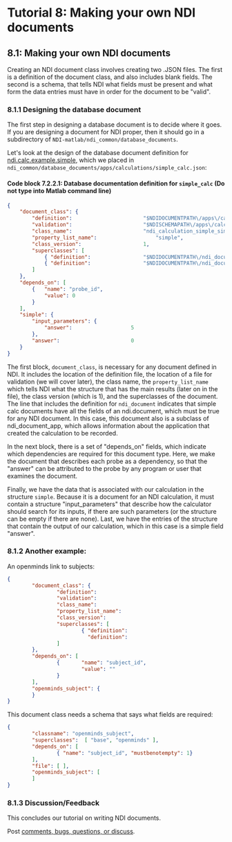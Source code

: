 # Tutorial 8: Making your own NDI documents

## 8.1: Making your own NDI documents

Creating an NDI document class involves creating two .JSON files. The first is a definition of the document class, and also includes blank fields. The second is a schema, that tells NDI what fields must be present and what form the data entries must have in order for the document to be "valid".

### 8.1.1 Designing the database document

The first step in designing a database document is to decide where it goes. If you are designing a document for NDI proper, then it should go in a subdirectory of
`NDI-matlab/ndi_common/database_documents`.

Let's look at the design of the database document definition for [ndi.calc.example.simple](https://vh-lab.github.io/NDI-matlab/NDI-matlab/reference/%2Bndi/%2Bcalc/%2Bexample/simple.m/), which we placed in `ndi_common/database_documents/apps/calculations/simple_calc.json`:

#### Code block 7.2.2.1: Database documentation definition for `simple_calc` (Do not type into Matlab command line)

```json
{
	"document_class": {
		"definition":						"$NDIDOCUMENTPATH\/apps\/calculations\/simple_calc.json",
		"validation":						"$NDISCHEMAPATH\/apps\/calculations\/simple_calc_schema.json",
		"class_name":						"ndi_calculation_simple_simple_calc",
		"property_list_name":					"simple",
		"class_version":					1,
		"superclasses": [
			{ "definition":					"$NDIDOCUMENTPATH\/ndi_document.json" },
			{ "definition":					"$NDIDOCUMENTPATH\/ndi_document_app.json" }
		]
	},
	"depends_on": [
		{	"name": "probe_id",
			"value": 0 
		}
	],
	"simple": {
		"input_parameters": {
			"answer":					5
		},
		"answer":						0
	}
}
```

The first block, `document_class`, is necessary for any document defined in NDI. It includes the location of the definition file, the location
of a file for validation (we will cover later), the class name, the `property_list_name` which tells NDI what the structure that has the main
results (later on in the file), the class version (which is 1), and the superclasses of the document. The line that includes the definition for `ndi_document` indicates that simple calc documents have all the fields of an ndi.document, which must be true for any NDI document. In this case, this document also is a subclass of ndi_document_app, which allows information about the application that created the calculation to be recorded.

In the next block, there is a set of "depends_on" fields, which indicate which dependencies are required for this document type. Here, we make the
document that describes each probe as a dependency, so that the "answer" can be attributed to the probe by any program or user that examines the
document. 

Finally, we have the data that is associated with our calculation in the structure `simple`. Because it is a document for an NDI calculation, it
must contain a structure "input_parameters" that describe how the calculator should search for its inputs, if there are such parameters (or the
structure can be empty if there are none). Last, we have the entries of the structure that contain the output of our calculation, which in this
case is a simple field "answer".

### 8.1.2 Another example:

An openminds link to subjects:

```json
{
        "document_class": {
                "definition":                                           "$NDIDOCUMENTPATH\/metadata\/openminds_subject.json",
                "validation":                                           "$NDISCHEMAPATH\/metadata\/openminds_subject.json",
                "class_name":                                           "openminds_subject",
                "property_list_name":                                   "openminds_subject",
                "class_version":                                        1,
                "superclasses": [
                        { "definition":                                 "$NDIDOCUMENTPATH\/base.json",
                          "definition":                                 "$NDIDOCUMENTPATH\/metadata\/openminds.json" }
                ]
        },
        "depends_on": [
                {       "name": "subject_id",
                        "value": ""
                }
        ],
        "openminds_subject": {
        }
}
```

This document class needs a schema that says what fields are required:

```json
{
        "classname": "openminds_subject",
        "superclasses":  [ "base", "openminds" ],
        "depends_on": [
                { "name": "subject_id", "mustbenotempty": 1}
        ],
        "file": [ ],
        "openminds_subject": [
        ]
}
```



### 8.1.3 Discussion/Feedback

This concludes our tutorial on writing NDI documents.

Post [comments, bugs, questions, or discuss](https://github.com/VH-Lab/NDI-matlab/issues/236).
